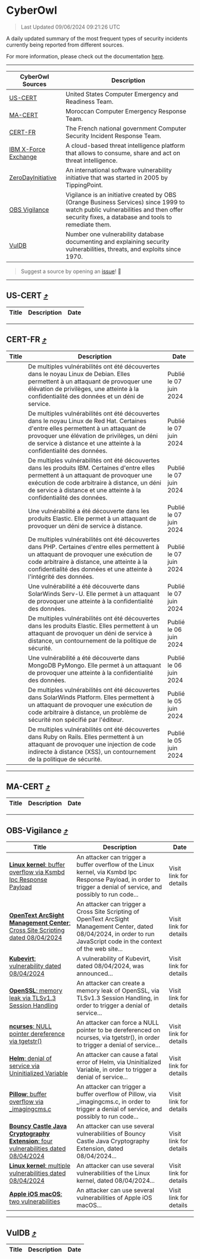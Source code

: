
 <div id='top'></div>

# CyberOwl

 > Last Updated 09/06/2024 09:21:26 UTC
 
 A daily updated summary of the most frequent types of security incidents currently being reported from different sources.
 
 For more information, please check out the documentation [here](./docs/README.md).
 
 ---
 |CyberOwl Sources|Description|
 |---|---|
 |[US-CERT](#us-cert-arrow_heading_up)|United States Computer Emergency and Readiness Team.|
 |[MA-CERT](#ma-cert-arrow_heading_up)|Moroccan Computer Emergency Response Team.|
 |[CERT-FR](#cert-fr-arrow_heading_up)|The French national government Computer Security Incident Response Team.|
 |[IBM X-Force Exchange](#ibmcloud-arrow_heading_up)|A cloud-based threat intelligence platform that allows to consume, share and act on threat intelligence.|
 |[ZeroDayInitiative](#zerodayinitiative-arrow_heading_up)|An international software vulnerability initiative that was started in 2005 by TippingPoint.|
 |[OBS Vigilance](#obs-vigilance-arrow_heading_up)|Vigilance is an initiative created by OBS (Orange Business Services) since 1999 to watch public vulnerabilities and then offer security fixes, a database and tools to remediate them.|
 |[VulDB](#vuldb-arrow_heading_up)|Number one vulnerability database documenting and explaining security vulnerabilities, threats, and exploits since 1970.|
 
 > Suggest a source by opening an [issue](https://github.com/karimhabush/cyberowl/issues)! :raised_hands:
 ---

## US-CERT [:arrow_heading_up:](#cyberowl)

 |Title|Description|Date|
 |---|---|---|
 
 ---

## CERT-FR [:arrow_heading_up:](#cyberowl)

 |Title|Description|Date|
 |---|---|---|
 |[](https://www.cert.ssi.gouv.fr/avis/CERTFR-2024-AVI-0472/)|De multiples vulnérabilités ont été découvertes dans le noyau Linux de Debian. Elles permettent à un attaquant de provoquer une élévation de privilèges, une atteinte à la confidentialité des données et un déni de service.|Publié le 07 juin 2024|
 |[](https://www.cert.ssi.gouv.fr/avis/CERTFR-2024-AVI-0471/)|De multiples vulnérabilités ont été découvertes dans le noyau Linux de Red Hat. Certaines d'entre elles permettent à un attaquant de provoquer une élévation de privilèges, un déni de service à distance et une atteinte à la confidentialité des données.|Publié le 07 juin 2024|
 |[](https://www.cert.ssi.gouv.fr/avis/CERTFR-2024-AVI-0470/)|De multiples vulnérabilités ont été découvertes dans les produits IBM. Certaines d'entre elles permettent à un attaquant de provoquer une exécution de code arbitraire à distance, un déni de service à distance et une atteinte à la confidentialité des données.|Publié le 07 juin 2024|
 |[](https://www.cert.ssi.gouv.fr/avis/CERTFR-2024-AVI-0469/)|Une vulnérabilité a été découverte dans les produits Elastic. Elle permet à un attaquant de provoquer un déni de service à distance.|Publié le 07 juin 2024|
 |[](https://www.cert.ssi.gouv.fr/avis/CERTFR-2024-AVI-0468/)|De multiples vulnérabilités ont été découvertes dans PHP. Certaines d'entre elles permettent à un attaquant de provoquer une exécution de code arbitraire à distance, une atteinte à la confidentialité des données et une atteinte à l'intégrité des données.|Publié le 07 juin 2024|
 |[](https://www.cert.ssi.gouv.fr/avis/CERTFR-2024-AVI-0467/)|Une vulnérabilité a été découverte dans SolarWinds Serv-U. Elle permet à un attaquant de provoquer une atteinte à la confidentialité des données.|Publié le 07 juin 2024|
 |[](https://www.cert.ssi.gouv.fr/avis/CERTFR-2024-AVI-0466/)|De multiples vulnérabilités ont été découvertes dans les produits Elastic. Elles permettent à un attaquant de provoquer un déni de service à distance, un contournement de la politique de sécurité.|Publié le 06 juin 2024|
 |[](https://www.cert.ssi.gouv.fr/avis/CERTFR-2024-AVI-0465/)|Une vulnérabilité a été découverte dans MongoDB PyMongo. Elle permet à un attaquant de provoquer une atteinte à la confidentialité des données.|Publié le 06 juin 2024|
 |[](https://www.cert.ssi.gouv.fr/avis/CERTFR-2024-AVI-0464/)|De multiples vulnérabilités ont été découvertes dans SolarWinds Platform. Elles permettent à un attaquant de provoquer une exécution de code arbitraire à distance, un problème de sécurité non spécifié par l'éditeur.|Publié le 05 juin 2024|
 |[](https://www.cert.ssi.gouv.fr/avis/CERTFR-2024-AVI-0463/)|De multiples vulnérabilités ont été découvertes dans Ruby on Rails. Elles permettent à un attaquant de provoquer une injection de code indirecte à distance (XSS), un contournement de la politique de sécurité.|Publié le 05 juin 2024|
 
 ---

## MA-CERT [:arrow_heading_up:](#cyberowl)

 |Title|Description|Date|
 |---|---|---|
 
 ---

## OBS-Vigilance [:arrow_heading_up:](#cyberowl)

 |Title|Description|Date|
 |---|---|---|
 |[<a href="https://vigilance.fr/vulnerability/Linux-kernel-buffer-overflow-via-Ksmbd-Ipc-Response-Payload-43993" class="noirorange"><b>Linux kernel</b>: buffer overflow via Ksmbd Ipc Response Payload</a>](https://vigilance.fr/vulnerability/Linux-kernel-buffer-overflow-via-Ksmbd-Ipc-Response-Payload-43993)|An attacker can trigger a buffer overflow of the Linux kernel, via Ksmbd Ipc Response Payload, in order to trigger a denial of service, and possibly to run code...|Visit link for details|
 |[<a href="https://vigilance.fr/vulnerability/OpenText-ArcSight-Management-Center-Cross-Site-Scripting-dated-08-04-2024-43986" class="noirorange"><b>OpenText ArcSight Management Center</b>: Cross Site Scripting dated 08/04/2024</a>](https://vigilance.fr/vulnerability/OpenText-ArcSight-Management-Center-Cross-Site-Scripting-dated-08-04-2024-43986)|An attacker can trigger a Cross Site Scripting of OpenText ArcSight Management Center, dated 08/04/2024, in order to run JavaScript code in the context of the web site...|Visit link for details|
 |[<a href="https://vigilance.fr/vulnerability/Kubevirt-vulnerability-dated-08-04-2024-43985" class="noirorange"><b>Kubevirt</b>: vulnerability dated 08/04/2024</a>](https://vigilance.fr/vulnerability/Kubevirt-vulnerability-dated-08-04-2024-43985)|A vulnerability of Kubevirt, dated 08/04/2024, was announced...|Visit link for details|
 |[<a href="https://vigilance.fr/vulnerability/OpenSSL-memory-leak-via-TLSv1-3-Session-Handling-43984" class="noirorange"><b>OpenSSL</b>: memory leak via TLSv1.3 Session Handling</a>](https://vigilance.fr/vulnerability/OpenSSL-memory-leak-via-TLSv1-3-Session-Handling-43984)|An attacker can create a memory leak of OpenSSL, via TLSv1.3 Session Handling, in order to trigger a denial of service...|Visit link for details|
 |[<a href="https://vigilance.fr/vulnerability/ncurses-NULL-pointer-dereference-via-tgetstr-43983" class="noirorange"><b>ncurses</b>: NULL pointer dereference via tgetstr()</a>](https://vigilance.fr/vulnerability/ncurses-NULL-pointer-dereference-via-tgetstr-43983)|An attacker can force a NULL pointer to be dereferenced on ncurses, via tgetstr(), in order to trigger a denial of service...|Visit link for details|
 |[<a href="https://vigilance.fr/vulnerability/Helm-denial-of-service-via-Uninitialized-Variable-43982" class="noirorange"><b>Helm</b>: denial of service via Uninitialized Variable</a>](https://vigilance.fr/vulnerability/Helm-denial-of-service-via-Uninitialized-Variable-43982)|An attacker can cause a fatal error of Helm, via Uninitialized Variable, in order to trigger a denial of service...|Visit link for details|
 |[<a href="https://vigilance.fr/vulnerability/Pillow-buffer-overflow-via-imagingcms-c-43981" class="noirorange"><b>Pillow</b>: buffer overflow via _imagingcms.c</a>](https://vigilance.fr/vulnerability/Pillow-buffer-overflow-via-imagingcms-c-43981)|An attacker can trigger a buffer overflow of Pillow, via _imagingcms.c, in order to trigger a denial of service, and possibly to run code...|Visit link for details|
 |[<a href="https://vigilance.fr/vulnerability/Bouncy-Castle-Java-Cryptography-Extension-four-vulnerabilities-dated-08-04-2024-43980" class="noirorange"><b>Bouncy Castle Java Cryptography Extension</b>: four vulnerabilities dated 08/04/2024</a>](https://vigilance.fr/vulnerability/Bouncy-Castle-Java-Cryptography-Extension-four-vulnerabilities-dated-08-04-2024-43980)|An attacker can use several vulnerabilities of Bouncy Castle Java Cryptography Extension, dated 08/04/2024...|Visit link for details|
 |[<a href="https://vigilance.fr/vulnerability/Linux-kernel-multiple-vulnerabilities-dated-08-04-2024-43978" class="noirorange"><b>Linux kernel</b>: multiple vulnerabilities dated 08/04/2024</a>](https://vigilance.fr/vulnerability/Linux-kernel-multiple-vulnerabilities-dated-08-04-2024-43978)|An attacker can use several vulnerabilities of the Linux kernel, dated 08/04/2024...|Visit link for details|
 |[<a href="https://vigilance.fr/vulnerability/Apple-iOS-macOS-two-vulnerabilities-42220" class="noirorange"><b>Apple iOS  macOS</b>: two vulnerabilities</a>](https://vigilance.fr/vulnerability/Apple-iOS-macOS-two-vulnerabilities-42220)|An attacker can use several vulnerabilities of Apple iOS  macOS...|Visit link for details|
 
 ---

## VulDB [:arrow_heading_up:](#cyberowl)

 |Title|Description|Date|
 |---|---|---|
 